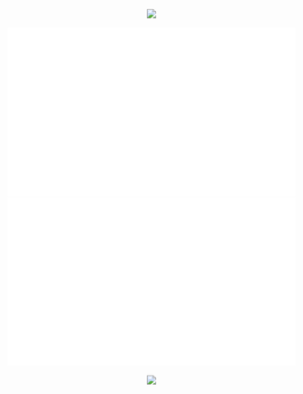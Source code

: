 <p align="center">
  <img src="https://capsule-render.vercel.app/api?type=waving&height=180&color=timeGradient&text=Namaste%20Everyone!&section=header&reversal=false&textBg=false&fontAlign=40&animation=twinkling&fontSize=70"/>
</p>


![Nilesh Mandal's Github Stats](https://raw.githubusercontent.com/nilemandal/github-stats/master/generated/overview.svg#gh-light-mode-only)
![Language used (By File Size)](https://raw.githubusercontent.com/nilemandal/github-stats/master/generated/languages.svg#gh-light-mode-only)

<p align="center">
  <img src="https://capsule-render.vercel.app/api?type=waving&height=120&color=timeGradient&text=Dhanyawad&section=footer&reversal=false&textBg=false&fontAlign=85&animation=twinkling&fontSize=40&descAlign=0&descAlignY=0&fontAlignY=75"/>
</p>
